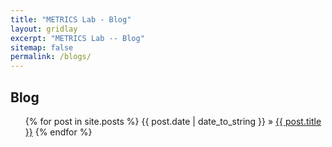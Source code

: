 ```yaml
---
title: "METRICS Lab - Blog"
layout: gridlay
excerpt: "METRICS Lab -- Blog"
sitemap: false
permalink: /blogs/
---
```

## Blog 

<ul class="posts">
  {% for post in site.posts %}
    <span>{{ post.date | date_to_string }}</span> » <a href="{{ post.url }}" title="{{ post.title }}">{{ post.title }}</a>
  {% endfor %}
</ul>
